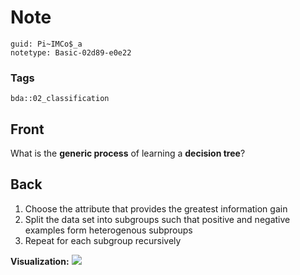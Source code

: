 # Note
```
guid: Pi~IMCo$_a
notetype: Basic-02d89-e0e22
```

### Tags
```
bda::02_classification
```

## Front
What is the <b>generic process</b> of learning a <b>decision
tree</b>?

## Back
<ol>
  <li>Choose the attribute that provides the greatest information
  gain
  <li>Split the data set into subgroups such that positive and
  negative examples form heterogenous subproups
  <li>Repeat for each subgroup recursively
</ol><b>Visualization:</b> <img src="paste-143f503fcf7e744471579ec6fe8b87351e31ad9e.jpg">
